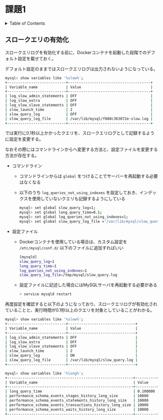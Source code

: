 # 課題1

<!-- START doctoc generated TOC please keep comment here to allow auto update -->
<!-- DON'T EDIT THIS SECTION, INSTEAD RE-RUN doctoc TO UPDATE -->
<details>
<summary>Table of Contents</summary>

- [スロークエリの有効化](#%E3%82%B9%E3%83%AD%E3%83%BC%E3%82%AF%E3%82%A8%E3%83%AA%E3%81%AE%E6%9C%89%E5%8A%B9%E5%8C%96)
- [](#)

</details>
<!-- END doctoc generated TOC please keep comment here to allow auto update -->

## スロークエリの有効化

スロークエリログを有効化する前に、Dockerコンテナを起動した段階でのデフォルト設定を載せておく。

デフォルト設定のままではスロークエリログは出力されないようになっている。

```bash
mysql> show variables like '%slow%';
+---------------------------+--------------------------------------+
| Variable_name             | Value                                |
+---------------------------+--------------------------------------+
| log_slow_admin_statements | OFF                                  |
| log_slow_extra            | OFF                                  |
| log_slow_slave_statements | OFF                                  |
| slow_launch_time          | 2                                    |
| slow_query_log            | OFF                                  |
| slow_query_log_file       | /var/lib/mysql/f080c363072e-slow.log |
+---------------------------+--------------------------------------+
```

では実行に0.1秒以上かかったクエリを、スロークエリログとして記録するように設定を変更する。

なおその際にはコマンドラインからへ変更する方法と、設定ファイルを変更する方法が存在する。

- コマンドライン
  - コマンドラインからは `global` をつけることでサーバーを再起動する必要はなくなる
  - 以下のうち `log_queries_not_using_indexes` を設定しておき、インデックスを使用していないクエリも記録するようにしている
  
    ```bash
    mysql> set global slow_query_log=1;
    mysql> set global long_query_time=0.1;
    mysql> set global log_queries_not_using_indexes=1;
    mysql> set global slow_query_log_file ='/var/lib/mysql/slow_query.log';
    ```

- 設定ファイル
  - Dockerコンテナを使用している場合は、カスタム設定を `/etc/mysql/conf.d/` 以下のファイルに追加すればいい

    ```bash
    [mysqld]
    slow_query_log=1
    long_query_time=1
    log_queries_not_using_indexes=1
    slow_query_log_file=/tmp/mysql/slow_query.log
    ```

  - 設定ファイルに記述した場合にはMySQLサーバを再起動する必要がある

    ```bash
    > service mysqld restart
    ```

再度設定を確認すると以下のようになっており、スロークエリログが有効化されていることと、実行時間が0.1秒以上のクエリを対象としていることがわかる。

```bash
mysql> show variables like '%slow%';
+---------------------------+-------------------------------+
| Variable_name             | Value                         |
+---------------------------+-------------------------------+
| log_slow_admin_statements | OFF                           |
| log_slow_extra            | OFF                           |
| log_slow_slave_statements | OFF                           |
| slow_launch_time          | 2                             |
| slow_query_log            | ON                            |
| slow_query_log_file       | /var/lib/mysql/slow_query.log |
+---------------------------+-------------------------------+

mysql> show variables like '%long%';
+----------------------------------------------------------+----------+
| Variable_name                                            | Value    |
+----------------------------------------------------------+----------+
| long_query_time                                          | 0.100000 |
| performance_schema_events_stages_history_long_size       | 10000    |
| performance_schema_events_statements_history_long_size   | 10000    |
| performance_schema_events_transactions_history_long_size | 10000    |
| performance_schema_events_waits_history_long_size        | 10000    |
+----------------------------------------------------------+----------+
```

## 

